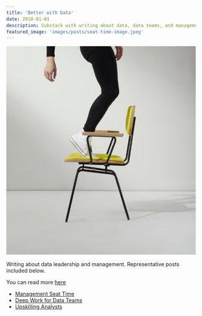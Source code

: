 ```yaml
---
title: 'Better with Data'
date: 2018-01-01
description: Substack with writing about data, data teams, and management
featured_image: 'images/posts/seat-time-image.jpeg'
---
```


![A person in white converse shoes balancing on a chair with a yellow seat](images/posts/seat-time-image.jpeg)

Writing about data leadership and management. Representative posts included below.

You can read more [here](http://betterwithdata.substack.com)

* [Management Seat Time](https://betterwithdata.substack.com/p/management-seat-time)
* [Deep Work for Data Teams](https://betterwithdata.substack.com/p/deepworkfordatateams)
* [Upskilling Analysts](https://betterwithdata.substack.com/p/upskilling-analysts)
